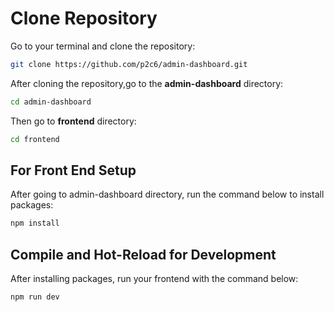 # Clone Repository
Go to your terminal and clone the repository:
```sh
git clone https://github.com/p2c6/admin-dashboard.git
```

After cloning the repository,go to the **admin-dashboard** directory:

```sh
cd admin-dashboard
```

Then go to **frontend** directory:

```sh
cd frontend
```

## For Front End Setup

After going to admin-dashboard directory, run the command below to install packages:

```sh
npm install
```

## Compile and Hot-Reload for Development

After installing packages, run your frontend with the command below:

```sh
npm run dev
```
